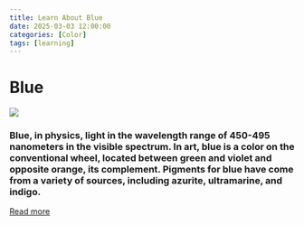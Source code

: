 ```yaml
---
title: Learn About Blue
date: 2025-03-03 12:00:00
categories: [Color]
tags: [learning]
---
```


# Blue
![](https://cdn.shopify.com/s/files/1/1038/1798/files/Navy-Blue-Color-Palette-with-Hex-Codes.png?v=1688970887)

### Blue, in physics, light in the wavelength range of 450-495 nanometers in the visible spectrum. In art, blue is a color on the conventional wheel, located between green and violet and opposite orange, its complement. Pigments for blue have come from a variety of sources, including azurite, ultramarine, and indigo.
[Read more](https://www.britannica.com/science/blue-color)
    